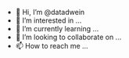 - 👋 Hi, I’m @datadwein
- 👀 I’m interested in ...
- 🌱 I’m currently learning ...
- 💞️ I’m looking to collaborate on ...
- 📫 How to reach me ...

<!---
datadwein/datadwein is a ✨ special ✨ repository because its `README.md` (this file) appears on your GitHub profile.
You can click the Preview link to take a look at your changes.
--->
